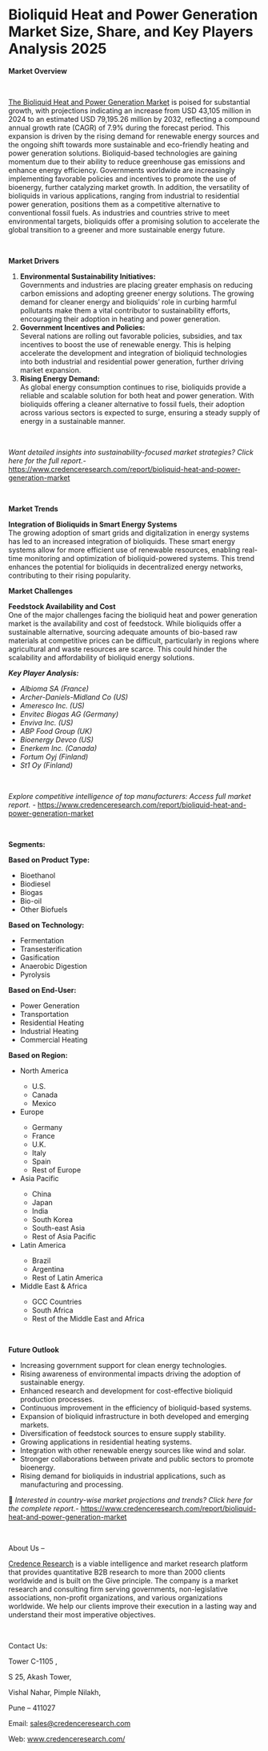 # Bioliquid Heat and Power Generation Market Size, Share, and Key Players Analysis 2025


<p><strong>Market Overview</strong></p>
<p><strong>&nbsp;</strong></p>
<p><a href="https://www.credenceresearch.com/report/bioliquid-heat-and-power-generation-market">The Bioliquid Heat and Power Generation Market</a> is poised for substantial growth, with projections indicating an increase from USD 43,105 million in 2024 to an estimated USD 79,195.26 million by 2032, reflecting a compound annual growth rate (CAGR) of 7.9% during the forecast period. This expansion is driven by the rising demand for renewable energy sources and the ongoing shift towards more sustainable and eco-friendly heating and power generation solutions. Bioliquid-based technologies are gaining momentum due to their ability to reduce greenhouse gas emissions and enhance energy efficiency. Governments worldwide are increasingly implementing favorable policies and incentives to promote the use of bioenergy, further catalyzing market growth. In addition, the versatility of bioliquids in various applications, ranging from industrial to residential power generation, positions them as a competitive alternative to conventional fossil fuels. As industries and countries strive to meet environmental targets, bioliquids offer a promising solution to accelerate the global transition to a greener and more sustainable energy future.</p>
<p><strong>&nbsp;</strong></p>
<p><strong>Market Drivers</strong></p>
<ol>
<li><strong>Environmental Sustainability Initiatives:</strong><br /> Governments and industries are placing greater emphasis on reducing carbon emissions and adopting greener energy solutions. The growing demand for cleaner energy and bioliquids&rsquo; role in curbing harmful pollutants make them a vital contributor to sustainability efforts, encouraging their adoption in heating and power generation.</li>
<li><strong>Government Incentives and Policies:</strong><br /> Several nations are rolling out favorable policies, subsidies, and tax incentives to boost the use of renewable energy. This is helping accelerate the development and integration of bioliquid technologies into both industrial and residential power generation, further driving market expansion.</li>
<li><strong>Rising Energy Demand:</strong><br /> As global energy consumption continues to rise, bioliquids provide a reliable and scalable solution for both heat and power generation. With bioliquids offering a cleaner alternative to fossil fuels, their adoption across various sectors is expected to surge, ensuring a steady supply of energy in a sustainable manner.</li>
</ol>
<p><strong>&nbsp;</strong></p>
<p><em>Want detailed insights into sustainability-focused market strategies? Click here for the full report.- </em><a href="https://www.credenceresearch.com/report/bioliquid-heat-and-power-generation-market">https://www.credenceresearch.com/report/bioliquid-heat-and-power-generation-market</a></p>
<p>&nbsp;</p>
<p><strong>Market Trends</strong></p>
<p><strong>Integration of Bioliquids in Smart Energy Systems</strong><br /> The growing adoption of smart grids and digitalization in energy systems has led to an increased integration of bioliquids. These smart energy systems allow for more efficient use of renewable resources, enabling real-time monitoring and optimization of bioliquid-powered systems. This trend enhances the potential for bioliquids in decentralized energy networks, contributing to their rising popularity.</p>
<p><strong>Market Challenges</strong></p>
<p><strong>Feedstock Availability and Cost</strong><br /> One of the major challenges facing the bioliquid heat and power generation market is the availability and cost of feedstock. While bioliquids offer a sustainable alternative, sourcing adequate amounts of bio-based raw materials at competitive prices can be difficult, particularly in regions where agricultural and waste resources are scarce. This could hinder the scalability and affordability of bioliquid energy solutions.</p>
<p><strong><em>Key Player Analysis:</em></strong></p>
<ul>
<li><em>Albioma SA (France)</em></li>
<li><em>Archer-Daniels-Midland Co (US)</em></li>
<li><em>Ameresco Inc. (US)</em></li>
<li><em>Envitec Biogas AG (Germany)</em></li>
<li><em>Enviva Inc. (US)</em></li>
<li><em>ABP Food Group (UK)</em></li>
<li><em>Bioenergy Devco (US)</em></li>
<li><em>Enerkem Inc. (Canada)</em></li>
<li><em>Fortum Oyj (Finland)</em></li>
<li><em>St1 Oy (Finland)</em></li>
</ul>
<p><em>&nbsp;</em></p>
<p><em>Explore competitive intelligence of top manufacturers: Access full market report. - </em><a href="https://www.credenceresearch.com/report/bioliquid-heat-and-power-generation-market">https://www.credenceresearch.com/report/bioliquid-heat-and-power-generation-market</a></p>
<p>&nbsp;</p>
<p><strong>Segments:</strong></p>
<p><strong>Based on Product Type:</strong></p>
<ul>
<li>Bioethanol</li>
<li>Biodiesel</li>
<li>Biogas</li>
<li>Bio-oil</li>
<li>Other Biofuels</li>
</ul>
<p><strong>Based on Technology:</strong></p>
<ul>
<li>Fermentation</li>
<li>Transesterification</li>
<li>Gasification</li>
<li>Anaerobic Digestion</li>
<li>Pyrolysis</li>
</ul>
<p><strong>Based on End-User:</strong></p>
<ul>
<li>Power Generation</li>
<li>Transportation</li>
<li>Residential Heating</li>
<li>Industrial Heating</li>
<li>Commercial Heating</li>
</ul>
<p><strong>Based on Region:</strong></p>
<ul>
<li>North America</li>
<ul>
<li>U.S.</li>
<li>Canada</li>
<li>Mexico</li>
</ul>
<li>Europe</li>
<ul>
<li>Germany</li>
<li>France</li>
<li>U.K.</li>
<li>Italy</li>
<li>Spain</li>
<li>Rest of Europe</li>
</ul>
<li>Asia Pacific</li>
<ul>
<li>China</li>
<li>Japan</li>
<li>India</li>
<li>South Korea</li>
<li>South-east Asia</li>
<li>Rest of Asia Pacific</li>
</ul>
<li>Latin America</li>
<ul>
<li>Brazil</li>
<li>Argentina</li>
<li>Rest of Latin America</li>
</ul>
<li>Middle East &amp; Africa</li>
<ul>
<li>GCC Countries</li>
<li>South Africa</li>
<li>Rest of the Middle East and Africa</li>
</ul>
</ul>
<p>&nbsp;</p>
<p><strong>Future Outlook </strong></p>
<ul>
<li>Increasing government support for clean energy technologies.</li>
<li>Rising awareness of environmental impacts driving the adoption of sustainable energy.</li>
<li>Enhanced research and development for cost-effective bioliquid production processes.</li>
<li>Continuous improvement in the efficiency of bioliquid-based systems.</li>
<li>Expansion of bioliquid infrastructure in both developed and emerging markets.</li>
<li>Diversification of feedstock sources to ensure supply stability.</li>
<li>Growing applications in residential heating systems.</li>
<li>Integration with other renewable energy sources like wind and solar.</li>
<li>Stronger collaborations between private and public sectors to promote bioenergy.</li>
<li>Rising demand for bioliquids in industrial applications, such as manufacturing and processing.</li>
</ul>
<p>📌 <em>Interested in country-wise market projections and trends? Click here for the complete report.- </em><a href="https://www.credenceresearch.com/report/bioliquid-heat-and-power-generation-market">https://www.credenceresearch.com/report/bioliquid-heat-and-power-generation-market</a></p>
<p>&nbsp;</p>
<p>About Us &ndash;</p>
<p><a href="https://www.credenceresearch.com/">Credence Research</a> is a viable intelligence and market research platform that provides quantitative B2B research to more than 2000 clients worldwide and is built on the Give principle. The company is a market research and consulting firm serving governments, non-legislative associations, non-profit organizations, and various organizations worldwide. We help our clients improve their execution in a lasting way and understand their most imperative objectives.</p>
<p>&nbsp;</p>
<p>Contact Us:</p>
<p>Tower C-1105 ,</p>
<p>S 25, Akash Tower,</p>
<p>Vishal Nahar, Pimple Nilakh,</p>
<p>Pune &ndash; 411027</p>
<p>Email: <a href="mailto:sales@credenceresearch.com">sales@credenceresearch.com</a></p>
<p>Web: <a href="http://www.credenceresearch.com/">www.credenceresearch.com/</a></p>
